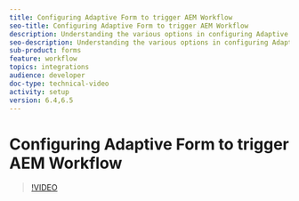 ```yaml
---
title: Configuring Adaptive Form to trigger AEM Workflow
seo-title: Configuring Adaptive Form to trigger AEM Workflow
description: Understanding the various options in configuring Adaptive Form to trigger AEM Workflow
seo-description: Understanding the various options in configuring Adaptive Form to trigger AEM Workflow
sub-product: forms
feature: workflow
topics: integrations
audience: developer
doc-type: technical-video
activity: setup
version: 6.4,6.5
---
```


# Configuring Adaptive Form to trigger AEM Workflow

>[!VIDEO](https://video.tv.adobe.com/v/28316?quality=9)

